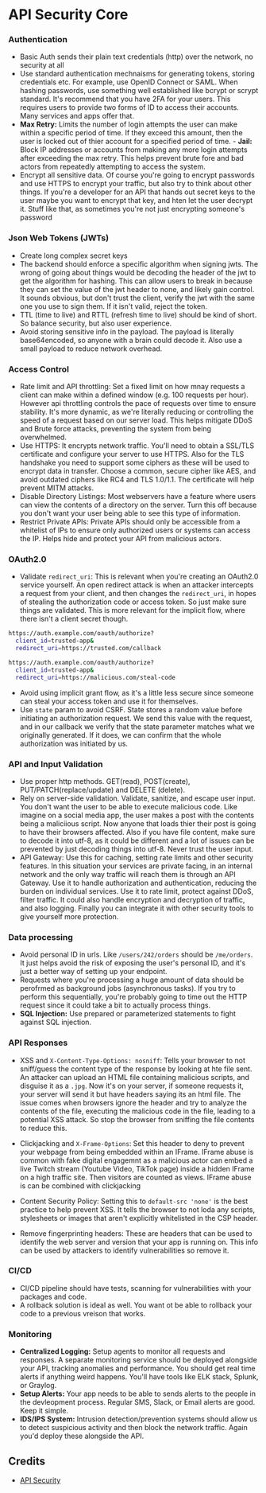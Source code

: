 # API Security Core

### Authentication
- Basic Auth sends their plain text credentials (http) over the network, no security at all
- Use standard authentication mechnaisms for generating tokens, storing credentials etc. For example, use OpenID Connect or SAML. When hashing passwords, use something well established like bcrypt or scrypt standard. It's recommend that you have 2FA for your users. This requires users to provide two forms of ID to access their accounts. Many services and apps offer that.
- **Max Retry:** Limits the number of login attempts the user can make within a specific period of time. If they exceed this amount, then the user is locked out of thier account for a specified period of time. - **Jail:** Block IP addresses or accounts from making any more login attempts after exceeding the max retry. This helps prevent brute fore and bad actors from repeatedly attempting to access the system. 
- Encrypt all sensitive data. Of course you're going to encrypt passwords and use HTTPS to encrypt your traffic, but also try to think about other things. If you're a developer for an API that hands out secret keys to the user maybe you want to encrypt that key, and hten let the user decrypt it. Stuff like that, as sometimes you're not just encrypting someone's password


### Json Web Tokens (JWTs)
- Create long complex secret keys
- The backend should enforce a specific algorithm when signing jwts. The wrong of going about things would be decoding the header of the jwt to get the algorithm for hashing. This can allow users to break in because they can set the value of the jwt header to none, and likely gain control. It sounds obvious, but don't trust the client, verify the jwt with the same one you use to sign them. If it isn't valid, reject the token.
- TTL (time to live) and RTTL (refresh time to live) should be kind of short. So balance security, but also user experience.
- Avoid storing sensitive info in the payload. The payload is literally base64encoded, so anyone with a brain could decode it. Also use a small payload to reduce network overhead.

### Access Control
- Rate limit and API throttling: Set a fixed limit on how mnay requests a client can make within a defined window (e.g. 100 requests per hour). However api throttling controls the pace of requests over time to ensure stability. It's more dynamic, as we're literally reducing or controlling the speed of a request based on our server load. This helps mitigate DDoS and Brute force attacks, preventing the system from being overwhelmed.
- Use HTTPS: It encrypts network traffic. You'll need to obtain a SSL/TLS certificate and configure your server to use HTTPS. Also for the TLS handshake you need to support some ciphers as these will be used to encrypt data in transfer. Choose a common, secure cipher like AES, and avoid outdated ciphers like RC4 and TLS 1.0/1.1. The certificate will help prevent MITM attacks.
- Disable Directory Listings: Most webservers have a feature where users can view the contents of a directory on the server. Turn this off because you don't want your user being able to see this type of information. 
- Restrict Private APIs: Private APIs should only be accessible from a whitelist of IPs to ensure only authorized users or systems can access the IP. Helps hide and protect your API from malicious actors.

### OAuth2.0
- Validate `redirect_uri`: This is relevant when you're creating an OAuth2.0 service yourself. An open redirect attack is when an attacker intercepts a request from your client, and then changes the `redirect_uri`, in hopes of stealing the authorization code or access token. So just make sure things are validated. This is more relevant for the implicit flow, where there isn't a client secret though.
```bash
https://auth.example.com/oauth/authorize?
  client_id=trusted-app&
  redirect_uri=https://trusted.com/callback

https://auth.example.com/oauth/authorize?
  client_id=trusted-app&
  redirect_uri=https://malicious.com/steal-code
```
- Avoid using implicit grant flow, as it's a little less secure since someone can steal your access token and use it for themselves.
- Use `state` param to avoid CSRF. State stores a random value before initiating an authorization request. We send this value with the request, and in our callback we verify that the state parameter matches what we originally generated. If it does, we can confirm that the whole authorization was initiated by us.

### API and Input Validation
- Use proper http methods. GET(read), POST(create), PUT/PATCH(replace/update) and DELETE (delete).
- Rely on server-side validation. Validate, sanitize, and escape user input. You don't want the user to be able to execute malicious code. Like imagine on a social media app, the user makes a post with the contents being a maliciious script. Now anyone that loads thier their post is going to have their browsers affected. Also if you have file content, make sure to decode it into utf-8, as it could be different and a lot of issues can be prevented by just decoding things into utf-8. Never trust the user input.
- API Gateway: Use this for caching, setting rate limits and other security features. In this situation your services are private facing, in an internal network and the only way traffic will reach them is through an API Gateway. Use it to handle authorization and authentication, reducing the burden on individual services. Use it to rate limit, protect against DDoS, filter traffic. It could also handle encryption and decryption of traffic, and also logging. Finally you can integrate it with other security tools to give yourself more protection.

### Data processing
- Avoid personal ID in urls. Like `/users/242/orders` should be `/me/orders`. It just helps avoid the risk of exposing the user's personal ID, and it's just a better way of setting up your endpoint.
- Requests where you're processing a huge amount of data should be perofrmed as background jobs (asynchronous tasks). If you try to perform this sequentially, you're probably going to time out the HTTP request since it could take a bit to actually process things.
- **SQL Injection:** Use prepared or parameterized statements to fight against SQL injection.
  
### API Responses 
- XSS and `X-Content-Type-Options: nosniff`: Tells your browser to not sniff/guess the content type of the response by looking at hte file sent. An attacker can upload an HTML file containing malicious scripts, and disguise it as a `.jpg`. Now it's on your server, if someone requests it, your server will send it but have headers saying its an html file. The issue comes when browsers ignore the header and try to analyze the contents of the file, executing the malicious code in the file, leading to a potential XSS attack. So stop the browser from sniffing the file contents to reduce this.
- Clickjacking and `X-Frame-Options`: Set this header to deny to prevent your webpage from being embedded within an IFrame. IFrame abuse is common with fake digital engagemnt as a malicious actor can embed a live Twitch stream (Youtube Video, TikTok page) inside a hidden IFrame on a high traffic site. Then visitors are counted as views. IFrame abuse is can be combined with clickjacking 

- Content Security Policy: Setting this to `default-src 'none'` is the best practice to help prevent XSS. It tells the browser to not loda any scripts, stylesheets or images that aren't explicitly whitelisted in the CSP header. 
- Remove fingerprinting headers: These are headers that can be used to identify the web server and version that your app is running on. This info can be used by attackers to identify vulnerabilities so remove it.


### CI/CD
- CI/CD pipeline should have tests, scanning for vulnerabilities with your packages and code.
- A rollback solution is ideal as well.  You want ot be able to rollback your code to a previous vreison that works.


### Monitoring
- **Centralized Logging:** Setup agents to monitor all requests and responses. A separate monitoring service should be deployed alongside your API, tracking anomalies and performance. You should get real time alerts if anything weird happens. You'll have tools like ELK stack, Splunk, or Graylog.
- **Setup Alerts:** Your app needs to be able to sends alerts to the people in the devleopment process. Regular SMS, Slack, or Email alerts are good. Keep it simple.
- **IDS/IPS System:** Intrusion detection/prevention systems should allow us to detect suspicious activity and then block the network traffic. Again you'd deploy these alongside the API.


## Credits
- [API Security](https://roadmap.sh/best-practices/api-security)